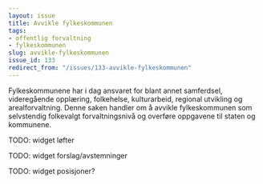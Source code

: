 ```yaml
---
layout: issue
title: Avvikle fylkeskommunen
tags:
- offentlig forvaltning
- fylkeskommunen
slug: avvikle-fylkeskommunen
issue_id: 133
redirect_from: "/issues/133-avvikle-fylkeskommunen"
---
```


Fylkeskommunene har i dag ansvaret for blant annet samferdsel, videregående opplæring, folkehelse, kulturarbeid, regional utvikling og arealforvaltning. Denne saken handler om å avvikle fylkeskommunen som selvstendig folkevalgt forvaltningsnivå og overføre oppgavene til staten og kommunene. 

TODO: widget løfter

TODO: widget forslag/avstemninger

TODO: widget posisjoner?

